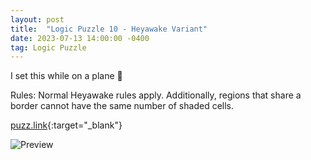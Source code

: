```yaml
---
layout: post
title:  "Logic Puzzle 10 - Heyawake Variant"
date: 2023-07-13 14:00:00 -0400
tag: Logic Puzzle
---
```

I set this while on a plane 🤠

Rules: Normal Heyawake rules apply. Additionally, regions that share a border cannot have the same number of shaded cells.

[puzz.link](https://puzz.link/p?heyawake/v:/8/12/ebbh2gk64g51gk8p071jvo00vc3u0fu16vszg){:target="_blank"}

![Preview](https://puzz.link/pv?frame=5&heyawake/8/12/ebbh2gk64g51gk8p071jvo00vc3u0fu16vszg)